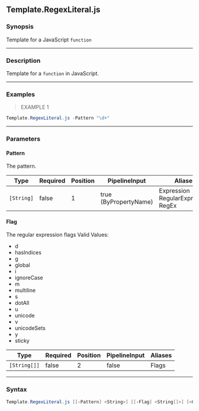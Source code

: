 Template.RegexLiteral.js
------------------------

### Synopsis
Template for a JavaScript `function`

---

### Description

Template for a `function` in JavaScript.

---

### Examples
> EXAMPLE 1

```PowerShell
Template.RegexLiteral.js -Pattern "\d+"
```

---

### Parameters
#### **Pattern**
The pattern.

|Type      |Required|Position|PipelineInput        |Aliases                                   |
|----------|--------|--------|---------------------|------------------------------------------|
|`[String]`|false   |1       |true (ByPropertyName)|Expression<br/>RegularExpression<br/>RegEx|

#### **Flag**
The regular expression flags
Valid Values:

* d
* hasIndices
* g
* global
* i
* ignoreCase
* m
* multiline
* s
* dotAll
* u
* unicode
* v
* unicodeSets
* y
* sticky

|Type        |Required|Position|PipelineInput|Aliases|
|------------|--------|--------|-------------|-------|
|`[String[]]`|false   |2       |false        |Flags  |

---

### Syntax
```PowerShell
Template.RegexLiteral.js [[-Pattern] <String>] [[-Flag] <String[]>] [<CommonParameters>]
```
